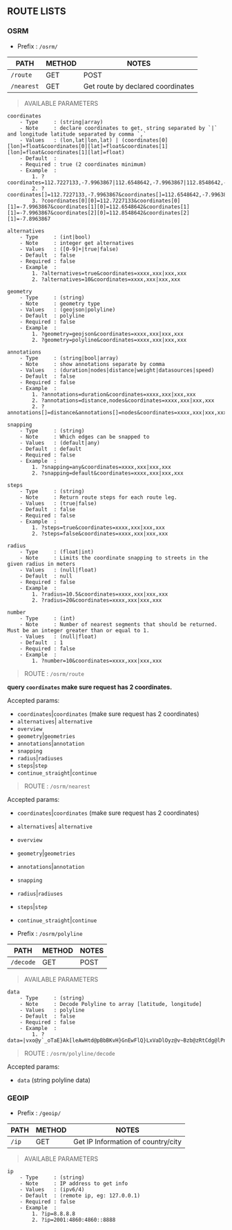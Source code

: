 ## ROUTE LISTS


### OSRM

- Prefix : `/osrm/`


| PATH              | METHOD        | NOTES                              |
| ------------------|---------------|------------------------------------|
| `/route`          | GET|POST      | Get route by declared coordinates  |
| `/nearest`        | GET           | Get route by declared coordinates  |

> AVAILABLE PARAMETERS

```
coordinates
    - Type     : (string|array)
    - Note     : declare coordinates to get, string separated by `|` and longitude latitude separated by comma `,`
    - Values   : (lon,lat|lon,lat) | (coordinates[0][lon]=float&coordinates[0][lat]=float&coordinates[1][lon]=float&coordinates[1][lat]=float)
    - Default  :
    - Required : true (2 coordinates minimum)
    - Example  :
        1. ?coordinates=112.7227133,-7.9963867|112.6548642,-7.9963867|112.8548642,-7.8963867
        2. ?coordinates[]=112.7227133,-7.9963867&coordinates[]=112.6548642,-7.9963867&coordinates[]=112.8548642,-7.8963867
        3. ?coordinates[0][0]=112.7227133&coordinates[0][1]=-7.9963867&coordinates[1][0]=112.6548642&coordinates[1][1]=-7.9963867&coordinates[2][0]=112.8548642&coordinates[2][1]=-7.8963867

alternatives 
    - Type     : (int|bool)
    - Note     : integer get alternatives
    - Values   : ([0-9]+|true|false)
    - Default  : false
    - Required : false
    - Example  :
        1. ?alternatives=true&coordinates=xxxx,xxx|xxx,xxx
        2. ?alternatives=10&coordinates=xxxx,xxx|xxx,xxx

geometry
    - Type     : (string)
    - Note     : geometry type
    - Values   : (geojson|polyline)
    - Default  : polyline
    - Required : false
    - Example  :
        1. ?geometry=geojson&coordinates=xxxx,xxx|xxx,xxx
        2. ?geometry=polyline&coordinates=xxxx,xxx|xxx,xxx

annotations
    - Type     : (string|bool|array)
    - Note     : show annotations separate by comma
    - Values   : (duration|nodes|distance|weight|datasources|speed)
    - Default  : false
    - Required : false
    - Example  :
        1. ?annotations=duration&coordinates=xxxx,xxx|xxx,xxx
        2. ?annotations=distance,nodes&coordinates=xxxx,xxx|xxx,xxx
        2. ?annotations[]=distance&annotations[]=nodes&coordinates=xxxx,xxx|xxx,xxx

snapping 
    - Type     : (string)
    - Note     : Which edges can be snapped to
    - Values   : (default|any)
    - Default  : default
    - Required : false
    - Example  :
        1. ?snapping=any&coordinates=xxxx,xxx|xxx,xxx
        2. ?snapping=default&coordinates=xxxx,xxx|xxx,xxx

steps 
    - Type     : (string)
    - Note     : Return route steps for each route leg.
    - Values   : (true|false)
    - Default  : false
    - Required : false
    - Example  :
        1. ?steps=true&coordinates=xxxx,xxx|xxx,xxx
        2. ?steps=false&coordinates=xxxx,xxx|xxx,xxx

radius      
    - Type     : (float|int)
    - Note     : Limits the coordinate snapping to streets in the given radius in meters
    - Values   : (null|float)
    - Default  : null
    - Required : false
    - Example  :
        1. ?radius=10.5&coordinates=xxxx,xxx|xxx,xxx
        2. ?radius=20&coordinates=xxxx,xxx|xxx,xxx

number      
    - Type     : (int)
    - Note     : Number of nearest segments that should be returned. Must be an integer greater than or equal to 1.
    - Values   : (null|float)
    - Default  : 1
    - Required : false
    - Example  :
        1. ?number=10&coordinates=xxxx,xxx|xxx,xxx

```

> ROUTE : `/osrm/route`

**query `coordinates` make sure request has 2 coordinates.**


Accepted params:

- `coordinates`|`coordinates`  (make sure request has 2 coordinates)
- `alternatives`| `alternative`
- `overview`
- `geometry`|`geometries`
- `annotations`|`annotation`
- `snapping`
- `radius`|`radiuses`
- `steps`|`step`
- `continue_straight`|`continue`


> ROUTE : `/osrm/nearest`

Accepted params:

- `coordinates`|`coordinates`  (make sure request has 2 coordinates)
- `alternatives`| `alternative`
- `overview`
- `geometry`|`geometries`
- `annotations`|`annotation`
- `snapping`
- `radius`|`radiuses`
- `steps`|`step`
- `continue_straight`|`continue`

- Prefix : `/osrm/polyline`

| PATH              | METHOD        | NOTES                              |
| ------------------|---------------|------------------------------------|
| `/decode`         | GET|POST      | Get route by declared coordinates  |


> AVAILABLE PARAMETERS

```
data 
    - Type     : (string)
    - Note     : Decode Polyline to array [latitude, longitude]
    - Values   : polyline
    - Default  : false
    - Required : false
    - Example  :
        1. ?data=|vxo@y`_oTaE}Ak[leAwHtd@pBbBKvH}GnEwFlQ}LxVaDlOyz@v~Bzb@zRtCdg@lPnMnSrf@z^``@pRnKtLzBd@wBu@mEfGsLgVyP`H_K

```

> ROUTE : `/osrm/polyline/decode`

Accepted params:

- `data` (string polyline data)



### GEOIP

- Prefix : `/geoip/`

| PATH              | METHOD        | NOTES                              |
| ------------------|---------------|------------------------------------|
| `/ip`             | GET           | Get IP Information of country/city |


> AVAILABLE PARAMETERS

```
ip
    - Type     : (string)
    - Note     : IP address to get info
    - Values   : (ipv6/4)
    - Default  : (remote ip, eg: 127.0.0.1)
    - Required : false
    - Example  :
        1. ?ip=8.8.8.8
        2. ?ip=2001:4860:4860::8888

```

